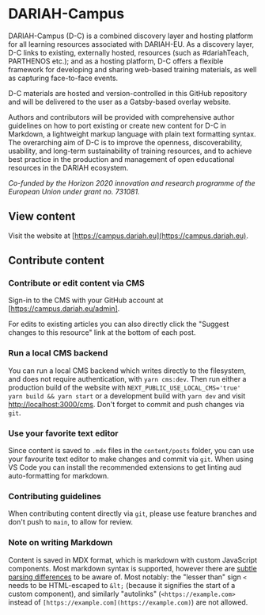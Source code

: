 <!--lint disable first-heading-level-->

# DARIAH-Campus

DARIAH-Campus (D-C) is a combined discovery layer and hosting platform for all
learning resources associated with DARIAH-EU. As a discovery layer, D-C links to
existing, externally hosted, resources (such as #dariahTeach, PARTHENOS etc.);
and as a hosting platform, D-C offers a flexible framework for developing and
sharing web-based training materials, as well as capturing face-to-face events.

D-C materials are hosted and version-controlled in this GitHub repository and
will be delivered to the user as a Gatsby-based overlay website.

Authors and contributors will be provided with comprehensive author guidelines
on how to port existing or create new content for D-C in Markdown, a lightweight
markup language with plain text formatting syntax. The overarching aim of D-C is
to improve the openness, discoverability, usability, and long-term
sustainability of training resources, and to achieve best practice in the
production and management of open educational resources in the DARIAH ecosystem.

_Co-funded by the Horizon 2020 innovation and research programme of the European
Union under grant no. 731081._

## View content

Visit the website at [https://campus.dariah.eu](https://campus.dariah.eu).

## Contribute content

### Contribute or edit content via CMS

Sign-in to the CMS with your GitHub account at [https://campus.dariah.eu/admin].

For edits to existing articles you can also directly click the "Suggest changes
to this resource" link at the bottom of each post.

### Run a local CMS backend

You can run a local CMS backend which writes directly to the filesystem, and
does not require authentication, with `yarn cms:dev`. Then run either a
production build of the website with
`NEXT_PUBLIC_USE_LOCAL_CMS='true' yarn build && yarn start` or a development
build with `yarn dev` and visit
[http://localhost:3000/cms](http://localhost:3000/admin). Don't forget to commit
and push changes via `git`.

### Use your favorite text editor

Since content is saved to `.mdx` files in the `content/posts` folder, you can
use your favourite text editor to make changes and commit via `git`. When using
VS Code you can install the recommended extensions to get linting aud
auto-formatting for markdown.

### Contributing guidelines

When contributing content directly via `git`, please use feature branches and
don't push to `main`, to allow for review.

### Note on writing Markdown

Content is saved in MDX format, which is markdown with custom JavaScript
components. Most markdown syntax is supported, however there are
[subtle parsing differences](https://github.com/micromark/mdx-state-machine#72-deviations-from-markdown)
to be aware of. Most notably: the "lesser than" sign `<` needs to be
HTML-escaped to `&lt;` (because it signifies the start of a custom component),
and similarly "autolinks" (`<https://example.com>` instead of
`[https://example.com](https://example.com)`) are not allowed.
